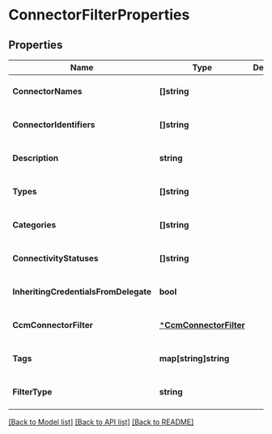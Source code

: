 # ConnectorFilterProperties

## Properties
Name | Type | Description | Notes
------------ | ------------- | ------------- | -------------
**ConnectorNames** | **[]string** |  | [optional] [default to null]
**ConnectorIdentifiers** | **[]string** |  | [optional] [default to null]
**Description** | **string** |  | [optional] [default to null]
**Types** | **[]string** |  | [optional] [default to null]
**Categories** | **[]string** |  | [optional] [default to null]
**ConnectivityStatuses** | **[]string** |  | [optional] [default to null]
**InheritingCredentialsFromDelegate** | **bool** |  | [optional] [default to null]
**CcmConnectorFilter** | [***CcmConnectorFilter**](CcmConnectorFilter.md) |  | [optional] [default to null]
**Tags** | **map[string]string** |  | [optional] [default to null]
**FilterType** | **string** |  | [optional] [default to null]

[[Back to Model list]](../README.md#documentation-for-models) [[Back to API list]](../README.md#documentation-for-api-endpoints) [[Back to README]](../README.md)

